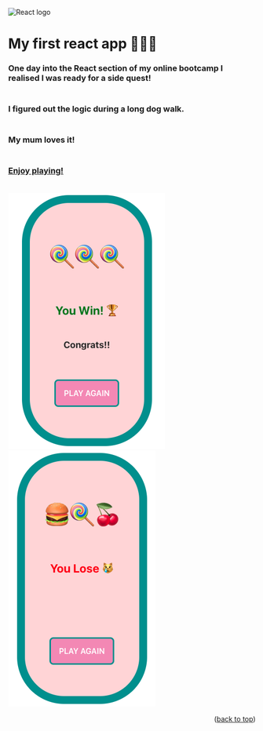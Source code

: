 ![React logo](https://img.shields.io/badge/React-20232A?style=for-the-badge&logo=react&logoColor=61DAFB) 
# My first react app 🍒🍒🍒 

### One day into the React section of my online bootcamp I realised I was ready for a side quest!<br><br>
### I figured out the logic during a long dog walk.<br><br>
### My mum loves it!<br><br>

### [Enjoy playing!](https://slots-slots-slots.netlify.app/)<br><br>


<!--![Alt text](/relative/path/to/img.jpg?raw=true "Optional Title")-->

![Winner example](/public/images/game-images/slot-win.png?raw=true)
![Loser example](/public/images/game-images/slot-lose.png?raw=true)


<!--Here's a blank template to get started. To avoid retyping too much info, do a search and replace with your text editor for the following: `github_username`, `repo_name`, `twitter_handle`, `linkedin_username`, `email_client`, `email`, `project_title`, `project_description`, `project_license`-->

<p align="right">(<a href="#readme-top">back to top</a>)</p>
